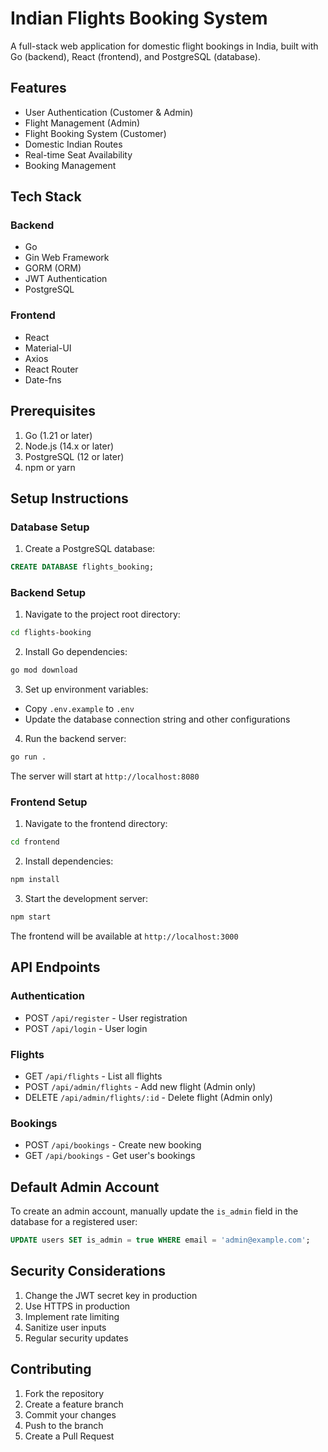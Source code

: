 # Indian Flights Booking System

A full-stack web application for domestic flight bookings in India, built with Go (backend), React (frontend), and PostgreSQL (database).

## Features

- User Authentication (Customer & Admin)
- Flight Management (Admin)
- Flight Booking System (Customer)
- Domestic Indian Routes
- Real-time Seat Availability
- Booking Management

## Tech Stack

### Backend
- Go
- Gin Web Framework
- GORM (ORM)
- JWT Authentication
- PostgreSQL

### Frontend
- React
- Material-UI
- Axios
- React Router
- Date-fns

## Prerequisites

1. Go (1.21 or later)
2. Node.js (14.x or later)
3. PostgreSQL (12 or later)
4. npm or yarn

## Setup Instructions

### Database Setup

1. Create a PostgreSQL database:
```sql
CREATE DATABASE flights_booking;
```

### Backend Setup

1. Navigate to the project root directory:
```bash
cd flights-booking
```

2. Install Go dependencies:
```bash
go mod download
```

3. Set up environment variables:
- Copy `.env.example` to `.env`
- Update the database connection string and other configurations

4. Run the backend server:
```bash
go run .
```

The server will start at `http://localhost:8080`

### Frontend Setup

1. Navigate to the frontend directory:
```bash
cd frontend
```

2. Install dependencies:
```bash
npm install
```

3. Start the development server:
```bash
npm start
```

The frontend will be available at `http://localhost:3000`

## API Endpoints

### Authentication
- POST `/api/register` - User registration
- POST `/api/login` - User login

### Flights
- GET `/api/flights` - List all flights
- POST `/api/admin/flights` - Add new flight (Admin only)
- DELETE `/api/admin/flights/:id` - Delete flight (Admin only)

### Bookings
- POST `/api/bookings` - Create new booking
- GET `/api/bookings` - Get user's bookings

## Default Admin Account

To create an admin account, manually update the `is_admin` field in the database for a registered user:

```sql
UPDATE users SET is_admin = true WHERE email = 'admin@example.com';
```

## Security Considerations

1. Change the JWT secret key in production
2. Use HTTPS in production
3. Implement rate limiting
4. Sanitize user inputs
5. Regular security updates

## Contributing

1. Fork the repository
2. Create a feature branch
3. Commit your changes
4. Push to the branch
5. Create a Pull Request